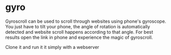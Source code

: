 # gyro
Gyroscroll can be used to scroll through websites using phone's gyroscope. 
You just have to tilt your phone, the angle of rotation is automatically detected and website
scroll happens according to that angle. For best results open the link in phone and experience 
the magic of gyroscroll.

Clone it and run it it simply with a webserver
